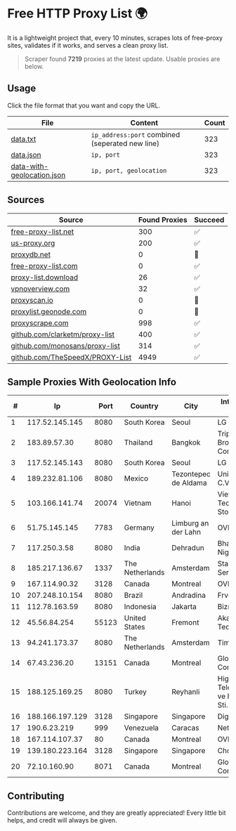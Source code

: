 
# Free HTTP Proxy List 🌍

It is a lightweight project that, every 10 minutes, scrapes lots of free-proxy sites, validates if it works, and serves a clean proxy list.


> Scraper found **7219** proxies at the latest update. Usable proxies are below.

## Usage

Click the file format that you want and copy the URL.


|File|Content|Count|
|----|-------|-----|
|[data.txt](https://raw.githubusercontent.com/themiralay/Proxy-List-World/master/data.txt)|`ip_address:port` combined (seperated new line)|323|
|[data.json](https://raw.githubusercontent.com/themiralay/Proxy-List-World/master/data.json)|`ip, port`|323|
|[data-with-geolocation.json](https://raw.githubusercontent.com/themiralay/Proxy-List-World/master/data-with-geolocation.json)|`ip, port, geolocation`|323|

## Sources

|Source|Found Proxies|Succeed|
|------|-------------|-------|
|[free-proxy-list.net](https://free-proxy-list.net)|300|✅|
|[us-proxy.org](https://www.us-proxy.org)|200|✅|
|[proxydb.net](http://proxydb.net)|0|🚫|
|[free-proxy-list.com](https://free-proxy-list.com/?page=&port=&type%5B%5D=http&type%5B%5D=https&up_time=0&search=Search)|0|✅|
|[proxy-list.download](https://www.proxy-list.download/HTTP)|26|✅|
|[vpnoverview.com](https://vpnoverview.com/privacy/anonymous-browsing/free-proxy-servers)|32|✅|
|[proxyscan.io](https://www.proxyscan.io)|0|🚫|
|[proxylist.geonode.com](https://proxylist.geonode.com/api/proxy-list?limit=300&page=1&sort_by=lastChecked&sort_type=desc&protocols=http,https)|0|🚫|
|[proxyscrape.com](https://api.proxyscrape.com/v2/?request=displayproxies&protocol=http&timeout=10000&country=all&ssl=all&anonymity=all)|998|✅|
|[github.com/clarketm/proxy-list](https://raw.githubusercontent.com/clarketm/proxy-list/master/proxy-list-raw.txt)|400|✅|
|[github.com/monosans/proxy-list](https://raw.githubusercontent.com/monosans/proxy-list/main/proxies/http.txt)|314|✅|
|[github.com/TheSpeedX/PROXY-List](https://raw.githubusercontent.com/TheSpeedX/PROXY-List/master/http.txt)|4949|✅|


## Sample Proxies With Geolocation Info

|#|Ip|Port|Country|City|Internet Service Provider|
|-|--|----|-------|----|-------------------------|
|1|117.52.145.145|8080|South Korea|Seoul|LG DACOM KIDC|
|2|183.89.57.30|8080|Thailand|Bangkok|Triple T Broadband Public Company Limited|
|3|117.52.145.143|8080|South Korea|Seoul|LG DACOM KIDC|
|4|189.232.81.106|8080|Mexico|Tezontepec de Aldama|Uninet S.A. de C.V.|
|5|103.166.141.74|20074|Vietnam|Hanoi|Viet NAM Cloud Technology Joint Stock Company|
|6|51.75.145.145|7783|Germany|Limburg an der Lahn|OVH SAS|
|7|117.250.3.58|8080|India|Dehradun|Bharat Sanchar Nigam Ltd|
|8|185.217.136.67|1337|The Netherlands|Amsterdam|Stallion Network Services Limited|
|9|167.114.90.32|3128|Canada|Montreal|OVH Hosting|
|10|207.248.10.154|8080|Brazil|Andradina|Frvc Internet Eirelli|
|11|112.78.163.59|8080|Indonesia|Jakarta|Biznet Networks|
|12|45.56.84.254|55123|United States|Fremont|Akamai Technologies, Inc.|
|13|94.241.173.37|8080|The Netherlands|Amsterdam|TimeWeb Ltd.|
|14|67.43.236.20|13151|Canada|Montreal|GloboTech Communications|
|15|188.125.169.25|8080|Turkey|Reyhanli|High Speed Telekomunikasyon ve Hab. Hiz. Ltd. Sti.|
|16|188.166.197.129|3128|Singapore|Singapore|DigitalOcean, LLC|
|17|190.6.23.219|999|Venezuela|Caracas|Net Uno|
|18|167.114.107.37|80|Canada|Montreal|OVH SAS|
|19|139.180.223.164|3128|Singapore|Singapore|Choopa|
|20|72.10.160.90|8071|Canada|Montreal|GloboTech Communications|



## Contributing

Contributions are welcome, and they are greatly appreciated! Every
little bit helps, and credit will always be given.

